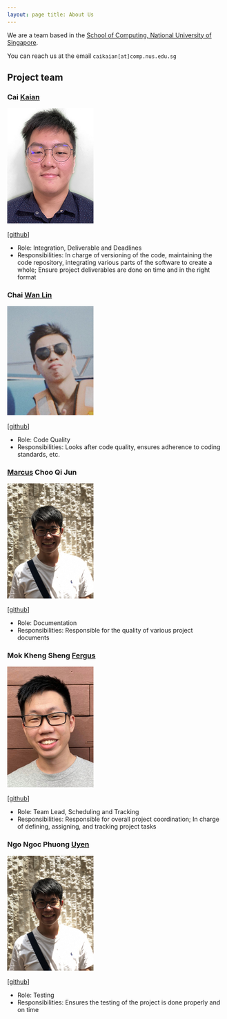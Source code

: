 ```yaml
---
layout: page title: About Us
---
```


We are a team based in the [School of Computing, National University of Singapore](http://www.comp.nus.edu.sg).

You can reach us at the email `caikaian[at]comp.nus.edu.sg`

## Project team

### Cai <ins>Kaian</ins>

<img src="images/caipng.png" width="200px">

[[github](http://github.com/caipng)]

* Role: Integration, Deliverable and Deadlines
* Responsibilities: In charge of versioning of the code, maintaining the code repository, integrating various parts of
  the software to create a whole; Ensure project deliverables are done on time and in the right format

### Chai <ins>Wan Lin</ins>

<img src="images/chaiwanlin.png" width="200px">

[[github](http://github.com/chaiwanlin)]

* Role: Code Quality
* Responsibilities: Looks after code quality, ensures adherence to coding standards, etc.

### <ins>Marcus</ins> Choo Qi Jun

<img src="images/marcusc55.png" width="200px">

[[github](http://github.com/marcusc55)]

* Role: Documentation
* Responsibilities: Responsible for the quality of various project documents

### Mok Kheng Sheng <ins>Fergus</ins>

<img src="images/fergusmok.png" width="200px">

[[github](http://github.com/fergusmok)]

* Role: Team Lead, Scheduling and Tracking
* Responsibilities: Responsible for overall project coordination; In charge of defining, assigning, and tracking project
  tasks

### Ngo Ngoc Phuong <ins>Uyen</ins>

<img src="images/marcusc55.png" width="200px">

[[github](http://github.com/marcusc55)]

* Role: Testing
* Responsibilities: Ensures the testing of the project is done properly and on time

